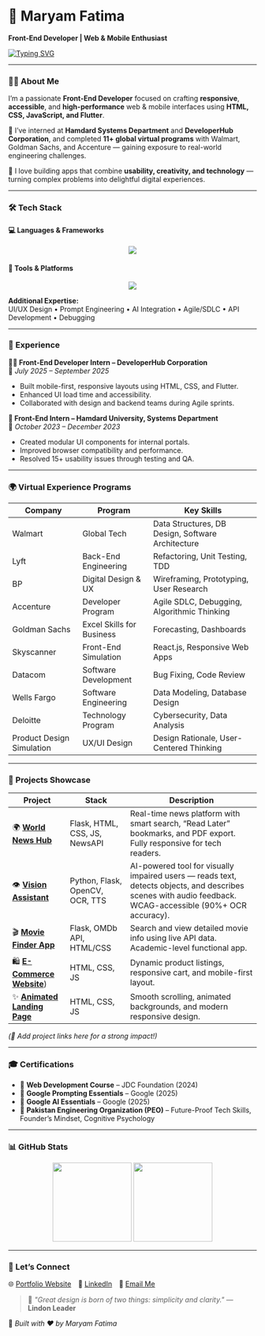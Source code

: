 # 🌸 Maryam Fatima  
**Front-End Developer | Web & Mobile Enthusiast**

[![Typing SVG](https://readme-typing-svg.demolab.com?font=Poppins&weight=600&size=22&pause=1000&color=F77EB6&center=true&vCenter=true&width=550&lines=Front-End+Developer;Web+%26+Mobile+Enthusiast;Lifelong+Learner;Building+Interactive+Experiences)](https://git.io/typing-svg)

---

### 👩‍💻 About Me
I’m a passionate **Front-End Developer** focused on crafting **responsive**, **accessible**, and **high-performance** web & mobile interfaces using **HTML, CSS, JavaScript, and Flutter**.

💼 I’ve interned at **Hamdard Systems Department** and **DeveloperHub Corporation**, and completed **11+ global virtual programs** with Walmart, Goldman Sachs, and Accenture — gaining exposure to real-world engineering challenges.

🎯 I love building apps that combine **usability, creativity, and technology** — turning complex problems into delightful digital experiences.

---

### 🛠️ Tech Stack

#### 💻 Languages & Frameworks
<p align="center">
  <img src="https://skillicons.dev/icons?i=html,css,js,bootstrap,python,dart,flutter&perline=7" />
</p>

#### 🧰 Tools & Platforms
<p align="center">
  <img src="https://skillicons.dev/icons?i=git,github,figma,firebase,sqlite,wordpress&perline=6" />
</p>

**Additional Expertise:**  
UI/UX Design • Prompt Engineering • AI Integration • Agile/SDLC • API Development • Debugging

---

### 💼 Experience

**👩‍💻 Front-End Developer Intern – DeveloperHub Corporation**  
📆 *July 2025 – September 2025*  
- Built mobile-first, responsive layouts using HTML, CSS, and Flutter.  
- Enhanced UI load time and accessibility.  
- Collaborated with design and backend teams during Agile sprints.  

**🏫 Front-End Intern – Hamdard University, Systems Department**  
📆 *October 2023 – December 2023*  
- Created modular UI components for internal portals.  
- Improved browser compatibility and performance.  
- Resolved 15+ usability issues through testing and QA.

---

### 🌍 Virtual Experience Programs

| Company | Program | Key Skills |
|----------|----------|------------|
| Walmart | Global Tech | Data Structures, DB Design, Software Architecture |
| Lyft | Back-End Engineering | Refactoring, Unit Testing, TDD |
| BP | Digital Design & UX | Wireframing, Prototyping, User Research |
| Accenture | Developer Program | Agile SDLC, Debugging, Algorithmic Thinking |
| Goldman Sachs | Excel Skills for Business | Forecasting, Dashboards |
| Skyscanner | Front-End Simulation | React.js, Responsive Web Apps |
| Datacom | Software Development | Bug Fixing, Code Review |
| Wells Fargo | Software Engineering | Data Modeling, Database Design |
| Deloitte | Technology Program | Cybersecurity, Data Analysis |
| Product Design Simulation | UX/UI Design | Design Rationale, User-Centered Thinking |

---

### 🚀 Projects Showcase

| Project | Stack | Description |
|----------|--------|-------------|
| 🌍 [**World News Hub**](https://github.com/MaryamFatima66/world-news-hub) | Flask, HTML, CSS, JS, NewsAPI | Real-time news platform with smart search, “Read Later” bookmarks, and PDF export. Fully responsive for tech readers. |
| 👁️ [**Vision Assistant**](https://github.com/MaryamFatima66/Vision-Assistant) | Python, Flask, OpenCV, OCR, TTS | AI-powered tool for visually impaired users — reads text, detects objects, and describes scenes with audio feedback. WCAG-accessible (90%+ OCR accuracy). |
| 🎬 [**Movie Finder App**](https://github.com/MaryamFatima66/movies_API_web-app-) | Flask, OMDb API, HTML/CSS | Search and view detailed movie info using live API data. Academic-level functional app. |
| 🛍️ [**E-Commerce Website**](https://github.com/MaryamFatima66/E-commerce-Website-responsive)) | HTML, CSS, JS | Dynamic product listings, responsive cart, and mobile-first layout. |
| ✨ [**Animated Landing Page**](https://github.com/MaryamFatima66/Animated-Landing-Page) | HTML, CSS, JS | Smooth scrolling, animated backgrounds, and modern responsive design. |

*(🔗 Add project links here for a strong impact!)*

---

### 🎓 Certifications

- 🧠 **Web Development Course** – JDC Foundation (2024)  
- 🤖 **Google Prompting Essentials** – Google (2025)  
- 🤖 **Google AI Essentials** – Google (2025)  
- 🧩 **Pakistan Engineering Organization (PEO)** – Future-Proof Tech Skills, Founder’s Mindset, Cognitive Psychology  

---

### 📊 GitHub Stats

<p align="center">
  <img src="https://github-readme-stats.vercel.app/api?username=MaryamFatima&show_icons=true&theme=rose_pine" height="160px"/>
  <img src="https://github-readme-streak-stats.herokuapp.com/?user=MaryamFatima&theme=rose_pine" height="160px"/>
</p>

---

### 💬 Let’s Connect

🌐 [Portfolio Website](https://maryam-fatima-portfolio.vercel.app/) 💼 [LinkedIn](https://www.linkedin.com/in/maryam-fatima-20b3bb276?utm_source=share&utm_campaign=share_via&utm_content=profile&utm_medium=android_app) 📧 [Email Me](maryamfatima67766@gmail.com)

> 💭 *"Great design is born of two things: simplicity and clarity."* — **Lindon Leader**

🌿 *Built with ❤️ by Maryam Fatima*
